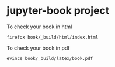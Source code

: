# jupyter-book project


To check your book in html
```
firefox book/_build/html/index.html
```

To check your book in pdf
```
evince book/_build/latex/book.pdf
```